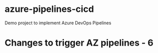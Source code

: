 # azure-pipelines-cicd
Demo project to implement Azure DevOps Pipelines

# Changes to trigger AZ pipelines - 6

